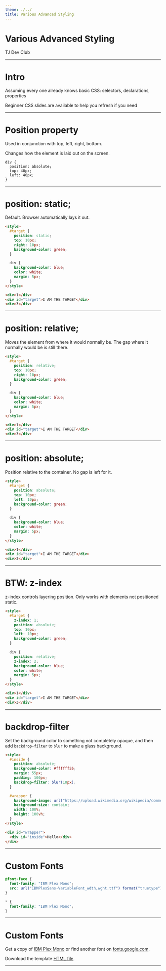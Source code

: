 ```yaml
---
theme: ./../
title: Various Advanced Styling
---
```


# Various Advanced Styling

TJ Dev Club

---

# Intro

Assuming every one already knows basic CSS: selectors, declarations, properties

Beginner CSS slides are available to help you refresh if you need

---

# Position property

Used in conjunction with top, left, right, bottom.

Changes how the element is laid out on the screen.

```css{2-2}
div {
  position: absolute;
  top: 40px;
  left: 40px;
}
```

---

# position: static;

Default. Browser automatically lays it out.

```html {monaco-run}
<style>
  #target {
    position: static;
    top: 10px;
    right: 10px;
    background-color: green;
  }

  div {
    background-color: blue;
    color: white;
    margin: 5px;
  }
</style>

<div>1</div>
<div id="target">I AM THE TARGET</div>
<div>3</div>
```

---

# position: relative;

Moves the element from where it would normally be. The gap where it normally
would be is still there.

```html {monaco-run}
<style>
  #target {
    position: relative;
    top: 10px;
    right: 10px;
    background-color: green;
  }

  div {
    background-color: blue;
    color: white;
    margin: 5px;
  }
</style>

<div>1</div>
<div id="target">I AM THE TARGET</div>
<div>3</div>
```

---

# position: absolute;

Position relative to the container. No gap is left for it.

```html {monaco-run}
<style>
  #target {
    position: absolute;
    top: 10px;
    left: 10px;
    background-color: green;
  }

  div {
    background-color: blue;
    color: white;
    margin: 5px;
  }
</style>

<div>1</div>
<div id="target">I AM THE TARGET</div>
<div>3</div>
```

---

# BTW: z-index

z-index controls layering position. Only works with elements not positioned
static.

```html {monaco-run}
<style>
  #target {
    z-index: 1;
    position: absolute;
    top: 10px;
    left: 10px;
    background-color: green;
  }

  div {
    position: relative;
    z-index: 2;
    background-color: blue;
    color: white;
    margin: 5px;
  }
</style>

<div>1</div>
<div id="target">I AM THE TARGET</div>
<div>3</div>
```

---

# backdrop-filter

Set the background color to something not completely opaque, and then add
`backdrop-filter` to `blur` to make a glass background.

```html {monaco-run}
<style>
  #inside {
    position: absolute;
    background-color: #ffffff55;
    margin: 55px;
    padding: 100px;
    backdrop-filter: blur(10px);
  }

  #wrapper {
    background-image: url("https://upload.wikimedia.org/wikipedia/commons/thumb/6/61/HTML5_logo_and_wordmark.svg/1280px-HTML5_logo_and_wordmark.svg.png");
    background-size: contain;
    width: 100%;
    height: 100vh;
  }
</style>

<div id="wrapper">
  <div id="inside">Hello</div>
</div>
```

---

# Custom Fonts

```css
@font-face {
  font-family: "IBM Plex Mono";
  src: url("IBMPlexSans-VariableFont_wdth,wght.ttf") format("truetype");
}

* {
  font-family: "IBM Plex Mono";
}
```

---

# Custom Fonts

Get a copy of
[IBM Plex Mono](https://drive.google.com/file/d/1KOSMCZa8GYINVzqGAbfB8sRINGK2nThf/view?usp=sharing)
or find another font on [fonts.google.com](https://fonts.google.com/).

Download the template
[HTML file](https://drive.google.com/file/d/1dk2fo9O_XX7G73Ve4CqzlhtjlepqjKyH/view?usp=sharing).

---

